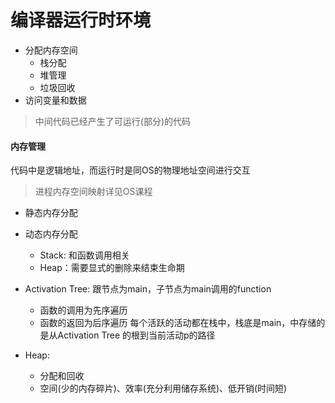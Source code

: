 # 编译器运行时环境

- 分配内存空间
    - 栈分配
    - 堆管理
    - 垃圾回收
- 访问变量和数据
> 中间代码已经产生了可运行(部分)的代码

#### 内存管理

代码中是逻辑地址，而运行时是同OS的物理地址空间进行交互

> 进程内存空间映射详见OS课程

- 静态内存分配
- 动态内存分配
    - Stack: 和函数调用相关
    - Heap：需要显式的删除来结束生命期

- Activation Tree: 跟节点为main，子节点为main调用的function
    - 函数的调用为先序遍历
    - 函数的返回为后序遍历
    每个活跃的活动都在栈中，栈底是main，中存储的是从Activation Tree 的根到当前活动p的路径 

- Heap:
    - 分配和回收
    - 空间(少的内存碎片)、效率(充分利用储存系统)、低开销(时间短)